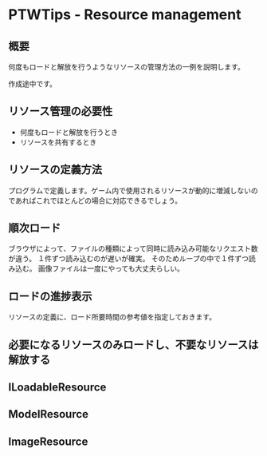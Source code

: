 # PTWTips - Resource management

## 概要
何度もロードと解放を行うようなリソースの管理方法の一例を説明します。

作成途中です。

## リソース管理の必要性
- 何度もロードと解放を行うとき
- リソースを共有するとき

## リソースの定義方法
プログラムで定義します。ゲーム内で使用されるリソースが動的に増減しないのであればこれでほとんどの場合に対応できるでしょう。

## 順次ロード
ブラウザによって、ファイルの種類によって同時に読み込み可能なリクエスト数が違う。
１件ずつ読み込むのが遅いが確実。
そのためループの中で１件ずつ読み込む。
画像ファイルは一度にやっても大丈夫らしい。

## ロードの進捗表示
リソースの定義に、ロード所要時間の参考値を指定しておきます。

## 必要になるリソースのみロードし、不要なリソースは解放する


## ILoadableResource

## ModelResource

## ImageResource


